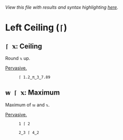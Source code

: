 *View this file with results and syntax highlighting [here](https://mlochbaum.github.io/BQN/help/ceiling_maximum.html).*

# Left Ceiling (`⌈`)
    
## `⌈ 𝕩`: Ceiling  
    
Round `𝕩` up.
    
[Pervasive.](../doc/arithmetic.md#pervasion)
    
          ⌈ 1.2‿π‿3‿7.89

    
    
## `𝕨 ⌈ 𝕩`: Maximum
    
Maximum of `𝕨` and `𝕩`.
    
[Pervasive.](../doc/arithmetic.md#pervasion)
    
          1 ⌈ 2

          2‿3 ⌈ 4‿2

    
